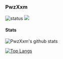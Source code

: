 ### PwzXxm

![status](https://img.shields.io/badge/status-up-brightgreen) ![](https://komarev.com/ghpvc/?username=your-github-username&color=orange)

#### Stats
![PwzXxm's github stats](https://github-readme-stats.vercel.app/api?username=PwzXxm&show_icons=true&hide_rank=true)

[![Top Langs](https://github-readme-stats.vercel.app/api/top-langs/?username=PwzXxm&layout=compact)](https://github.com/PwzXxm)

<!--
**PwzXxm/PwzXxm** is a ✨ _special_ ✨ repository because its `README.md` (this file) appears on your GitHub profile.

Here are some ideas to get you started:

- 🔭 I’m currently working on ...
- 🌱 I’m currently learning ...
- 👯 I’m looking to collaborate on ...
- 🤔 I’m looking for help with ...
- 💬 Ask me about ...
- 📫 How to reach me: ...
- 😄 Pronouns: ...
- ⚡ Fun fact: ...
-->
